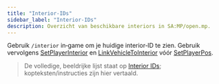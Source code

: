 ```yaml
---
title: "Interior‑IDs"
sidebar_label: "Interior‑IDs"
description: Overzicht van beschikbare interiors in SA:MP/open.mp.
---
```


Gebruik `/interior` in‑game om je huidige interior‑ID te zien. Gebruik vervolgens [SetPlayerInterior](../functions/SetPlayerInterior) en [LinkVehicleToInterior](../functions/LinkVehicleToInterior) vóór [SetPlayerPos](../functions/SetPlayerPos).

> De volledige, beeldrijke lijst staat op [Interior IDs](/docs/scripting/resources/interiorids); kopteksten/instructies zijn hier vertaald.



